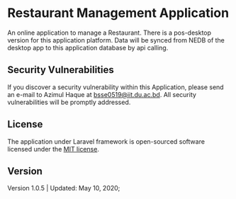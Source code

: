 # Restaurant Management Application

An online application to manage a Restaurant. There is a pos-desktop version for this application platform. Data will be synced from NEDB of the desktop app to this application database by api calling.

## Security Vulnerabilities

If you discover a security vulnerability within this Application, please send an e-mail to Azimul Haque at bsse0519@iit.du.ac.bd. All security vulnerabilities will be promptly addressed.

## License

The application under Laravel framework is open-sourced software licensed under the [MIT license](http://opensource.org/licenses/MIT).

## Version

Version 1.0.5 | Updated: May 10, 2020;
